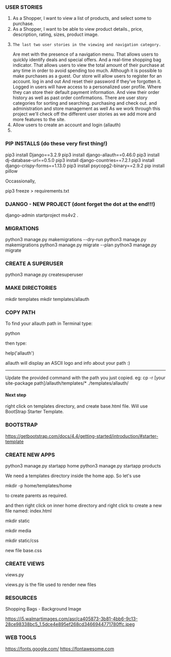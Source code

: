 ### USER STORIES
1. As a Shopper, I want to view a list of products, and select some to purchase.
2. As a Shopper, I want to be able to view product details., price, description, rating, sizes, product image.
3.     The last two user stories in the viewing and navigation category.
    Are met with the presence of a navigation menu.
    That allows users to quickly identify deals and special offers.
    And a real-time shopping bag indicator.
    That allows users to view the total amount of their purchase at any time
    in order to avoid spending too much.
    Although it is possible to make purchases as a guest.
    Our store will allow users to register for an account.
    log in and out
    And reset their password if they've forgotten it.
    Logged in users will have access to a personalized user profile.
    Where they can store their default payment information.
    And view their order history as well as past order confirmations.
    There are user story categories for sorting and searching.
    purchasing and check out. and administration and store management as well
    As we work through this project we'll check off the different user stories
    as we add more and more features to the site.
4. Allow users to create an account and login (allauth)
5. 

### PIP INSTALLS (do these very first thing!)
pip3 install Django==3.2.9
pip3 install django-allauth==0.46.0
pip3 install dj-database-url==0.5.0
pip3 install django-countries==7.2.1
pip3 install django-crispy-forms==1.13.0
pip3 install psycopg2-binary==2.9.2
pip install pillow


Occassionally, 

pip3 freeze > requirements.txt


### DJANGO - NEW PROJECT (dont forget the dot at the end!!!)
django-admin startproject ms4v2 .


### MIGRATIONS
python3 manage.py makemigrations --dry-run
python3 manage.py makemigrations
python3 manage.py migrate --plan <!-- --plan flag, to make sure there is nothing wrong with the models -->
python3 manage.py migrate


### CREATE A SUPERUSER

python3 manage.py createsuperuser


### MAKE DIRECTORIES
mkdir templates
mkdir templates/allauth


### COPY PATH
To find your allauth path in Terminal type:

python


then type:

help('allauth')



allauth will display an ASCII logo and info about your path :)

__________________________________________


Update the provided command with the path you just copied. eg: cp -r [your site-package path]/allauth/templates/* ./templates/allauth/

#### Next step
right click on templates directory, and create base.html file. Will use BootStrap Starter Template.

### BOOTSTRAP
https://getbootstrap.com/docs/4.4/getting-started/introduction/#starter-template

### CREATE NEW APPS
python3 manage.py startapp home
python3 manage.py startapp products


We need a templates directory inside the home app.
So let's use 

mkdir -p home/templates/home

  to create parents as required.

  and then right click on inner home directory and right click to create a new file named:  index.html


mkdir static

mkdir media

mkdir static/css

new file base.css


 ### CREATE VIEWS
 views.py

 views.py is the file used to render new files


 ### RESOURCES
 Shopping Bags - Background Image

 https://i5.walmartimages.com/asr/ca405873-3b81-4bb6-9c13-28ce98338bc5_1.5dce4e895ef268cd3466944771780ffc.jpeg


 ### WEB TOOLS
 https://fonts.google.com/
 https://fontawesome.com
 
